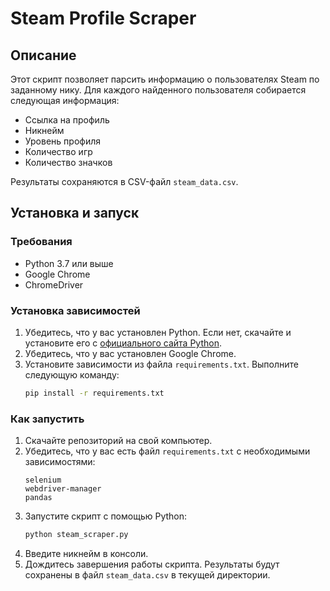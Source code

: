 # Steam Profile Scraper

## Описание
Этот скрипт позволяет парсить информацию о пользователях Steam по заданному нику. Для каждого найденного пользователя собирается следующая информация:
- Ссылка на профиль
- Никнейм
- Уровень профиля
- Количество игр
- Количество значков

Результаты сохраняются в CSV-файл `steam_data.csv`.

## Установка и запуск

### Требования
- Python 3.7 или выше
- Google Chrome
- ChromeDriver

### Установка зависимостей
1. Убедитесь, что у вас установлен Python. Если нет, скачайте и установите его с [официального сайта Python](https://www.python.org/).
2. Убедитесь, что у вас установлен Google Chrome.
3. Установите зависимости из файла `requirements.txt`. Выполните следующую команду:
   ```bash
   pip install -r requirements.txt
   ```

### Как запустить
1. Скачайте репозиторий на свой компьютер.
2. Убедитесь, что у вас есть файл `requirements.txt` с необходимыми зависимостями:
   ```
   selenium
   webdriver-manager
   pandas
   ```
3. Запустите скрипт с помощью Python:
   ```bash
   python steam_scraper.py
   ```
4. Введите никнейм в консоли.
5. Дождитесь завершения работы скрипта. Результаты будут сохранены в файл `steam_data.csv` в текущей директории.
